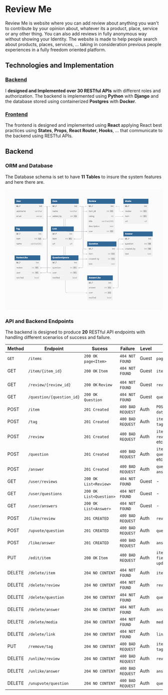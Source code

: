 # Review Me

Review Me is website where you can add review about anything you wan't to contribute by your opinion about, whatever its a product, place, service or any other thing. You can also add reviews in fully anonymous way without showing your Identity. The website is made to help people search about products, places, services, ... taking in consideration previous people experiences in a fully freedom oriented platform.

## Technologies and Implementation

### **[Backend](#Backend)**

I **designed and Implemented over 30 RESTful APIs** with different roles and authorization. The backend is implemented using **Python** with **Django** and the database stored using containerized **Postgres** with **Docker**.

### **[Frontend](#Frontend)**

The frontend is designed and implemented using **React** applying React best practices using **States**, **Props**, **React Router**, **Hooks**, ... that communicate to the backend using RESTful APIs.

## Backend

### ORM and Database

The Database schema is set to have <strong>11 Tables</strong> to insure the system features and here there are.

![review me database schema](./images/reviewme-schema.png)

### API and Backend Endpoints

The backend is designed to produce **20** RESTful API endpoints with handling different scenarios of success and failure.

| **Method** | **Endpoint**              | **Sucess**                | **Failure**       | **Level** | param                            |
| ---------- | ------------------------- | ------------------------- | ----------------- | --------- | -------------------------------- |
| `GET`      | `/items`                  | `200 OK` `page<Item>`     | `404 NOT FOUND`   | Guest     | `page` `size` `sort`             |
| GET        | `/item/{item_id}`         | `200 OK` `Item`           | `404 NOT FOUND`   | Guest     | `item_id`                        |
|            |
| GET        | `/review/{review_id}`     | `200 OK` `Review`         | `404 NOT FOUND`   | Guest     | `review_id`                      |
| GET        | `/question/{question_id}` | `200 OK` `Question`       | `404 NOT FOUND`   | Guest     | `question_id`                    |
| POST       | `/item`                   | `201 Created`             | `400 BAD REQUEST` | Auth      | `POST: item data`                |
| POST       | `/tag`                    | `201 Created`             | `400 BAD REQUEST` | Auth      | `item_id`, `tag_name`            |
| POST       | `/review`                 | `201 Created`             | `400 BAD REQUEST` | Auth      | `item_id`, `review_text`, etc.   |
| POST       | `/question`               | `201 Created`             | `400 BAD REQUEST` | Auth      | `item_id`, `question_text`, etc. |
| POST       | `/answer`                 | `201 Created`             | `400 BAD REQUEST` | Auth      | `question_id`, `answer_text`     |
| GET        | `/user/reviews`           | `200 OK` `List<Review>`   | `404 NOT FOUND`   | Guest     | -                                |
| GET        | `/user/questions`         | `200 OK` `List<Question>` | `404 NOT FOUND`   | Guest     | -                                |
| GET        | `/user/answers`           | `200 OK` `List<Answer>`   | `404 NOT FOUND`   | Guest     | -                                |
| POST       | `/like/review`            | `201 CREATED`             | `400 BAD REQUEST` | Auth      | `review_id`                      |
| POST       | `/upvote/question`        | `201 CREATED`             | `400 BAD REQUEST` | Auth      | `question_id`                    |
| POST       | `/like/answer`            | `201 CREATED`             | `400 BAD REQUEST` | Auth      | `answer_id`                      |
| PUT        | `/edit/item`              | `200 OK` `Item`           | `400 BAD REQUEST` | Auth      | `item_id`, `fields to update`    |
| DELETE     | `/delete/item`            | `204 NO CONTENT`          | `404 NOT FOUND`   | Auth      | `item_id`                        |
| DELETE     | `/delete/review`          | `204 NO CONTENT`          | `404 NOT FOUND`   | Auth      | `review_id`                      |
| DELETE     | `/delete/question`        | `204 NO CONTENT`          | `404 NOT FOUND`   | Auth      | `question_id`                    |
| DELETE     | `/delete/answer`          | `204 NO CONTENT`          | `404 NOT FOUND`   | Auth      | `answer_id`                      |
| DELETE     | `/delete/media`           | `204 NO CONTENT`          | `404 NOT FOUND`   | Auth      | `media_id`                       |
| DELETE     | `/delete/link`            | `204 NO CONTENT`          | `404 NOT FOUND`   | Auth      | `link_id`                        |
| PUT        | `/remove/tag`             | `204 NO CONTENT`          | `400 BAD REQUEST` | Auth      | `item_id`, `tag_name`            |
| DELETE     | `/unlike/review`          | `204 NO CONTENT`          | `400 BAD REQUEST` | Auth      | `review_id`                      |
| DELETE     | `/unlike/answer`          | `204 NO CONTENT`          | `400 BAD REQUEST` | Auth      | `answer_id`                      |
| DELETE     | `/unupvote/question`      | `204 NO CONTENT`          | `400 BAD REQUEST` | Auth      | `question_id`                    |
